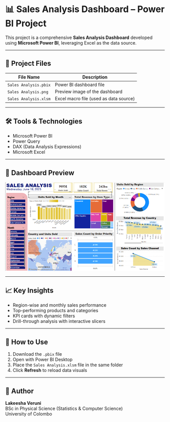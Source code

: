 # 📊 Sales Analysis Dashboard – Power BI Project

This project is a comprehensive **Sales Analysis Dashboard** developed using **Microsoft Power BI**, leveraging Excel as the data source.

---

## 🧾 Project Files

| File Name             | Description                                 |
|-----------------------|---------------------------------------------|
| `Sales Analysis.pbix` | Power BI dashboard file                     |
| `Sales Analysis.png`  | Preview image of the dashboard              |
| `Sales Analysis.xlsm` | Excel macro file (used as data source)      |

---

## 🛠 Tools & Technologies
- Microsoft Power BI
- Power Query
- DAX (Data Analysis Expressions)
- Microsoft Excel

---

## 📸 Dashboard Preview

![Sales Dashboard](Sales%20Analysis.png)

---

## 📈 Key Insights
- Region-wise and monthly sales performance
- Top-performing products and categories
- KPI cards with dynamic filters
- Drill-through analysis with interactive slicers

---

## 🧠 How to Use
1. Download the `.pbix` file
2. Open with Power BI Desktop
3. Place the `Sales Analysis.xlsm` file in the same folder
4. Click **Refresh** to reload data visuals

---

## 📍 Author
**Lakeesha Veruni**  
BSc in Physical Science (Statistics & Computer Science)  
University of Colombo  
